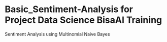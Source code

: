 # Basic_Sentiment-Analysis for Project Data Science BisaAI Training

Sentiment Analysis using Multinomial Naive Bayes
